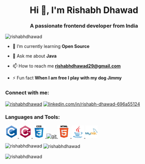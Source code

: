 <h1 align="center">Hi 👋, I'm Rishabh Dhawad</h1>
<h3 align="center">A passionate frontend developer from India</h3>

<p align="left"> <img src="https://komarev.com/ghpvc/?username=rishabhdhawad&label=Profile%20views&color=0e75b6&style=flat" alt="rishabhdhawad" /> </p>

- 🌱 I’m currently learning **Open Source**

- 💬 Ask me about **Java**

- 📫 How to reach me **rishabhdhawad29@gmail.com**

- ⚡ Fun fact **When I am free I play with my dog Jimmy**

<h3 align="left">Connect with me:</h3>
<p align="left">
<a href="https://twitter.com/rishabhdhawad" target="blank"><img align="center" src="https://raw.githubusercontent.com/rahuldkjain/github-profile-readme-generator/master/src/images/icons/Social/twitter.svg" alt="rishabhdhawad" height="30" width="40" /></a>
<a href="https://linkedin.com/in/linkedin.com/in/rishabh-dhawad-696a55124" target="blank"><img align="center" src="https://raw.githubusercontent.com/rahuldkjain/github-profile-readme-generator/master/src/images/icons/Social/linked-in-alt.svg" alt="linkedin.com/in/rishabh-dhawad-696a55124" height="30" width="40" /></a>
</p>

<h3 align="left">Languages and Tools:</h3>
<p align="left"> <a href="https://www.cprogramming.com/" target="_blank" rel="noreferrer"> <img src="https://raw.githubusercontent.com/devicons/devicon/master/icons/c/c-original.svg" alt="c" width="40" height="40"/> </a> <a href="https://www.w3schools.com/cpp/" target="_blank" rel="noreferrer"> <img src="https://raw.githubusercontent.com/devicons/devicon/master/icons/cplusplus/cplusplus-original.svg" alt="cplusplus" width="40" height="40"/> </a> <a href="https://www.w3schools.com/css/" target="_blank" rel="noreferrer"> <img src="https://raw.githubusercontent.com/devicons/devicon/master/icons/css3/css3-original-wordmark.svg" alt="css3" width="40" height="40"/> </a> <a href="https://git-scm.com/" target="_blank" rel="noreferrer"> <img src="https://www.vectorlogo.zone/logos/git-scm/git-scm-icon.svg" alt="git" width="40" height="40"/> </a> <a href="https://www.w3.org/html/" target="_blank" rel="noreferrer"> <img src="https://raw.githubusercontent.com/devicons/devicon/master/icons/html5/html5-original-wordmark.svg" alt="html5" width="40" height="40"/> </a> <a href="https://www.java.com" target="_blank" rel="noreferrer"> <img src="https://raw.githubusercontent.com/devicons/devicon/master/icons/java/java-original.svg" alt="java" width="40" height="40"/> </a> <a href="https://www.mysql.com/" target="_blank" rel="noreferrer"> <img src="https://raw.githubusercontent.com/devicons/devicon/master/icons/mysql/mysql-original-wordmark.svg" alt="mysql" width="40" height="40"/> </a> </p>

<p><img align="left" src="https://github-readme-stats.vercel.app/api/top-langs?username=rishabhdhawad&show_icons=true&locale=en&layout=compact" alt="rishabhdhawad" /></p>

<p>&nbsp;<img align="center" src="https://github-readme-stats.vercel.app/api?username=rishabhdhawad&show_icons=true&locale=en" alt="rishabhdhawad" /></p>

<p><img align="center" src="https://github-readme-streak-stats.herokuapp.com/?user=rishabhdhawad&" alt="rishabhdhawad" /></p>
